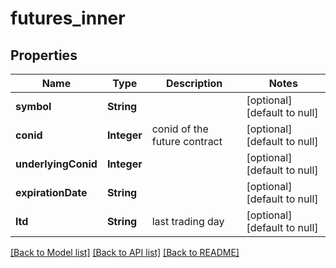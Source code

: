 # futures_inner
## Properties

| Name | Type | Description | Notes |
|------------ | ------------- | ------------- | -------------|
| **symbol** | **String** |  | [optional] [default to null] |
| **conid** | **Integer** | conid of the future contract | [optional] [default to null] |
| **underlyingConid** | **Integer** |  | [optional] [default to null] |
| **expirationDate** | **String** |  | [optional] [default to null] |
| **ltd** | **String** | last trading day | [optional] [default to null] |

[[Back to Model list]](../README.md#documentation-for-models) [[Back to API list]](../README.md#documentation-for-api-endpoints) [[Back to README]](../README.md)

